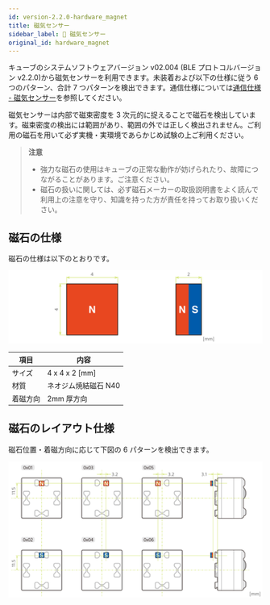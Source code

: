 ```yaml
---
id: version-2.2.0-hardware_magnet
title: 磁気センサー
sidebar_label: 🔄 磁気センサー
original_id: hardware_magnet
---
```


キューブのシステムソフトウェアバージョン v02.004 (BLE プロトコルバージョン v2.2.0)から磁気センサーを利用できます。未装着および以下の仕様に従う 6 つのパターン、合計 7 つパターンを検出できます。通信仕様については[通信仕様 - 磁気センサー](magnetic_sensor.md)を参照してください。

磁気センサーは内部で磁束密度を 3 次元的に捉えることで磁石を検出しています。磁束密度の検出には範囲があり、範囲の外では正しく検出されません。ご利用の磁石を用いて必ず実機・実環境であらかじめ試験の上ご利用ください。

> **注意**
>
> - 強力な磁石の使用はキューブの正常な動作が妨げられたり、故障につながることがあります。ご注意ください。
> - 磁石の扱いに関しては、必ず磁石メーカーの取扱説明書をよく読んで利用上の注意を守り、知識を持った方が責任を持ってお取り扱いください。

## **磁石の仕様**

磁石の仕様は以下のとおりです。

![magnet specification](assets/hardware_magnet.svg)

| 項目     | 内容                 |
| -------- | -------------------- |
| サイズ   | 4 x 4 x 2 [mm]       |
| 材質     | ネオジム焼結磁石 N40 |
| 着磁方向 | 2mm 厚方向           |

## **磁石のレイアウト仕様**

磁石位置・着磁方向に応じて下図の 6 パターンを検出できます。

![magnet layout specification](assets/hardware_magnet_layout.svg)

